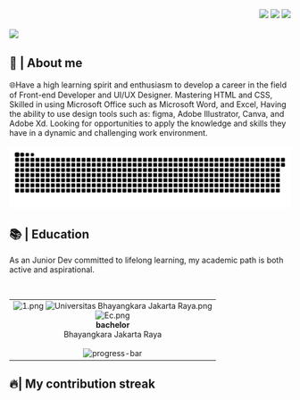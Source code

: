 <div align="right">
<a style="text-decoration: none" target="_blank"href="https://github.com/codediaz">
<img src="https://visitor-badge.laobi.icu/badge?page_id=codediaz.codediaz&left_color=gray&right_color=blue&left_text=Coders%20visitors">
</a>
<a style="text-decoration: none" target="_blank" href="https://twitter.com/codediazsergio" >
<img width="60"src="https://img.shields.io/twitter/follow/chipro?label=Follow&style=social">
</a>
<a style="text-decoration: none" target="_blank" href="https://www.linkedin.com/in/sergio-diaz-fernandez/" >
<img width="70"src="https://img.shields.io/badge/-Connect-blue?style=flat&logo=Linkedin&logoColor=white">
</a>
</div>

<br>

<img src="https://readme-typing-svg.herokuapp.com/?font=Roboto&weight=900&size=40=true&vCenter=true&width=500&height=70&duration=5500&color=B3B3B3&lines=Hi+There!+👋;+I'm+Kayyis+Abdullah+AlHadi!;" />

<h2>📖 | About me</h2> 
🌐Have a high learning spirit and enthusiasm to develop a career in the field of Front-end Developer and UI/UX Designer. Mastering HTML and CSS, Skilled in using Microsoft Office such as Microsoft Word, and Excel, Having the ability to use design tools such as: figma, Adobe Illustrator, Canva, and Adobe Xd. 
Looking for opportunities to apply the knowledge and skills they have in a dynamic and challenging work environment.

<div align="center">
  <br>
  <img alt="snake eating my contributions" src="https://raw.githubusercontent.com/codediaz/codediaz/output/github-contribution-grid-snake.svg" />
  <br/>
</div>

<h2>📚 | Education</h2>
<p>As an Junior Dev committed to lifelong learning, my academic path is both active and aspirational.</p><br>

<div align="center">
  <table style="margin-left: auto; margin-right: auto;">
    <tr>
      <td align="center">
        <img src="https://thumbs4.imagebam.com/7d/3e/66/MESRJTA_t.png" height="40" alt="1.png"/>
        <img src="https://thumbs4.imagebam.com/91/a0/5d/MEV5NG3_t.png" alt="Universitas Bhayangkara Jakarta Raya.png" width="90"/><br>
        <img src="https://th.bing.com/th/id/R.c8b47df6b8d2588db544e8918cafc769?rik=O6R060Bvy%2f64AA&riu=http%3a%2f%2fupload.wikimedia.org%2fwikipedia%2fcommons%2fthumb%2f9%2f9f%2fFlag_of_Indonesia.svg%2f240px-Flag_of_Indonesia.svg.png&ehk=Cp3h6CWPI7KMnRyN7VsRcpDeVrwiaDu%2fWgStQd0qKiM%3d&risl=&pid=ImgRaw&r=0" height="20" alt="Ec.png"/><br>
        <strong>bachelor</strong><br> Bhayangkara Jakarta Raya <br>
       <br>
        <img src="https://progress-bar.dev/100/" width="105" alt="progress-bar"/>
      </td>
    </tr>
  </table>
</div>

<h2>🔥| My contribution streak</h2>

